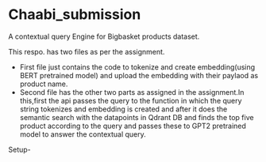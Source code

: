# Chaabi_submission
A contextual query Engine for Bigbasket products dataset. 

This respo. has two files as per the assignment.

- First file just contains the code to tokenize and create embedding(using BERT pretrained model) and upload the embedding with their paylaod as product name.
- Second file has the other two parts as assigned in the assignment.In this,first the api passes the query to the function in which the query string tokenizes and embedding is created and after it does the semantic search with the datapoints in Qdrant DB and finds the top five product according to the query and passes these to GPT2 pretrained model to answer the contextual query. 

Setup-


